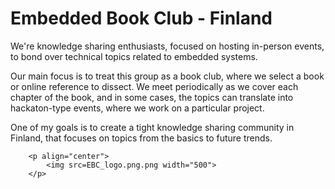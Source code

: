 # Embedded Book Club - Finland

We're knowledge sharing enthusiasts, focused on hosting in-person events, to bond over technical topics related to embedded systems.

Our main focus is to treat this group as a book club, where we select a book or online reference to dissect. We meet periodically as we cover each chapter of the book, and in some cases, the topics can translate into hackaton-type events, where we work on a particular project.

One of my goals is to create a tight knowledge sharing community in Finland, that focuses on topics from the basics to future trends.

        <p align="center">
            <img src=EBC_logo.png.png width="500">  
        </p>
